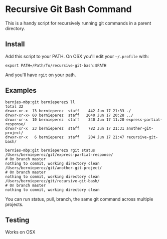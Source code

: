 Recursive Git Bash Command
==========================
This is a handy script for recursively running git commands in a parent directory.

## Install
Add this script to your PATH. On OSX you'll edit your ```~/.profile``` with:

```
export PATH=/Path/To/recursive-git-bash:$PATH
```

And you'll have ```rgit``` on your path.

## Examples
```
bernies-mbp:git bernieperez$ ll
total 32
drwxr-xr-x  13 bernieperez  staff    442 Jun 17 21:33 ./
drwxr-xr-x+ 60 bernieperez  staff   2040 Jun 17 20:28 ../
drwxr-xr-x  10 bernieperez  staff    340 Jun 17 11:20 express-partial-response/
drwxr-xr-x  23 bernieperez  staff    782 Jun 17 21:31 another-git-project/
drwxr-xr-x   6 bernieperez  staff    204 Jun 17 21:47 recursive-git-bash/

bernies-mbp:git bernieperez$ rgit status
/Users/bernieperez/git/express-partial-response/
# On branch master
nothing to commit, working directory clean
/Users/bernieperez/git/another-git-project/
# On branch master
nothing to commit, working directory clean
/Users/bernieperez/git/recursive-git-bash/
# On branch master
nothing to commit, working directory clean
```

You can run status, pull, branch, the same git command across multiple projects.

## Testing
Works on OSX
